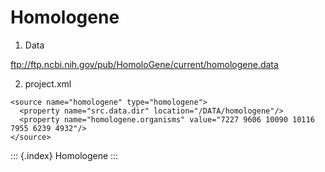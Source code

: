 Homologene
==========

1.  Data

<ftp://ftp.ncbi.nih.gov/pub/HomoloGene/current/homologene.data>

2.  project.xml

``` {.xml}
<source name="homologene" type="homologene">
  <property name="src.data.dir" location="/DATA/homologene"/>
  <property name="homologene.organisms" value="7227 9606 10090 10116 7955 6239 4932"/>
</source>
```

::: {.index}
Homologene
:::
